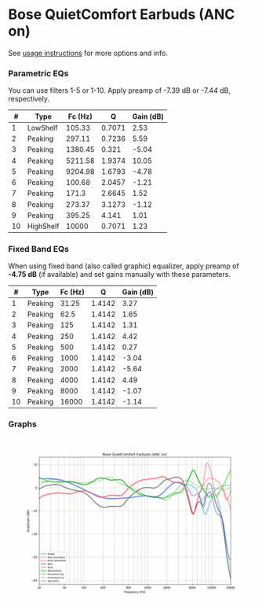# Bose QuietComfort Earbuds (ANC on)
See [usage instructions](https://github.com/jaakkopasanen/AutoEq#usage) for more options and info.

### Parametric EQs
You can use filters 1-5 or 1-10. Apply preamp of -7.39 dB or -7.44 dB, respectively.

|   # | Type      |   Fc (Hz) |      Q |   Gain (dB) |
|-----|-----------|-----------|--------|-------------|
|   1 | LowShelf  |    105.33 | 0.7071 |        2.53 |
|   2 | Peaking   |    297.11 | 0.7236 |        5.59 |
|   3 | Peaking   |   1380.45 | 0.321  |       -5.04 |
|   4 | Peaking   |   5211.58 | 1.9374 |       10.05 |
|   5 | Peaking   |   9204.98 | 1.6793 |       -4.78 |
|   6 | Peaking   |    100.68 | 2.0457 |       -1.21 |
|   7 | Peaking   |    171.3  | 2.6645 |        1.52 |
|   8 | Peaking   |    273.37 | 3.1273 |       -1.12 |
|   9 | Peaking   |    395.25 | 4.141  |        1.01 |
|  10 | HighShelf |  10000    | 0.7071 |        1.23 |

### Fixed Band EQs
When using fixed band (also called graphic) equalizer, apply preamp of **-4.75 dB** (if available) and set gains manually with these parameters.

|   # | Type    |   Fc (Hz) |      Q |   Gain (dB) |
|-----|---------|-----------|--------|-------------|
|   1 | Peaking |     31.25 | 1.4142 |        3.27 |
|   2 | Peaking |     62.5  | 1.4142 |        1.65 |
|   3 | Peaking |    125    | 1.4142 |        1.31 |
|   4 | Peaking |    250    | 1.4142 |        4.42 |
|   5 | Peaking |    500    | 1.4142 |        0.27 |
|   6 | Peaking |   1000    | 1.4142 |       -3.04 |
|   7 | Peaking |   2000    | 1.4142 |       -5.64 |
|   8 | Peaking |   4000    | 1.4142 |        4.49 |
|   9 | Peaking |   8000    | 1.4142 |       -1.07 |
|  10 | Peaking |  16000    | 1.4142 |       -1.14 |

### Graphs
![](./Bose%20QuietComfort%20Earbuds%20(ANC%20on).png)
